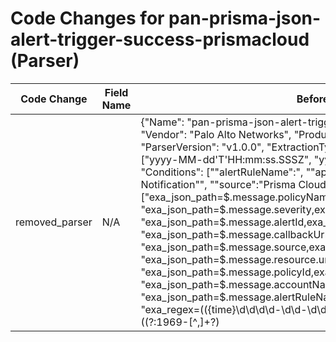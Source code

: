 # Code Changes for pan-prisma-json-alert-trigger-success-prismacloud (Parser)

| Code Change | Field Name | Before | After |
|-------------|------------|--------|-------|
| removed_parser | N/A | {"Name": "pan-prisma-json-alert-trigger-success-prismacloud", "Vendor": "Palo Alto Networks", "Product": "Prisma Cloud", "ParserVersion": "v1.0.0", "ExtractionType": "json", "TimeFormat": ["yyyy-MM-dd'T'HH:mm:ss.SSSZ", "yyyy-MM-dd'T'HH:mm:ssZ"], "Conditions": ["\"alertRuleName\":", "\"app\":\"Prisma Cloud Alert Notification\"", "\"source\":\"Prisma Cloud\"", "\"policyName\":"], "Fields": ["exa_json_path=$.message.policyName,exa_field_name=alert_name", "exa_json_path=$.message.severity,exa_field_name=alert_severity", "exa_json_path=$.message.alertId,exa_field_name=alert_id", "exa_json_path=$.message.callbackUrl,exa_field_name=additional_info", "exa_json_path=$.message.source,exa_field_name=app", "exa_json_path=$.message.resource.url,exa_field_name=url", "exa_json_path=$.message.policyId,exa_field_name=policy_id", "exa_json_path=$.message.accountName,exa_field_name=user", "exa_json_path=$.message.alertRuleName,exa_field_name=alert_type", "exa_regex=(({time}\d\d\d\d-\d\d-\d\dT\d\d:\d\d:\d\dZ))", "exa_regex=((?:1969-[^,]+?)|({time}\d\d\d\d-\d\d-\d\dT\d\d:\d\d:\d\d\.\d+[\+-]\d+:\d+))"]} | N/A |